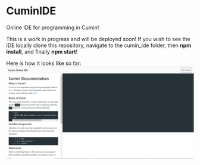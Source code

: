 # CuminIDE
Online IDE for programming in Cumin!

This is a work in progress and will be deployed soon! If you wish to see the IDE locally clone this repository, navigate to the cumin_ide folder, then <b>npm install</b>, and finally <b>npm start</b>!

Here is how it looks like so far:
<img src ="https://github.com/Dhruv-m-Shah/CuminIDE/blob/master/cuminIDE%20screenshot.PNG">
